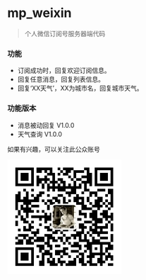 # mp_weixin

> 个人微信订阅号服务器端代码

### 功能

+ 订阅成功时，回复欢迎订阅信息。
+ 回复任意消息，回复列表信息。
+ 回复‘XX天气’，XX为城市名，回复城市天气。

### 功能版本

+ 消息被动回复 V1.0.0
+ 天气查询 V1.0.0

如果有兴趣，可以关注此公众账号

![qrcode.jpg](qrcode.jpg)

